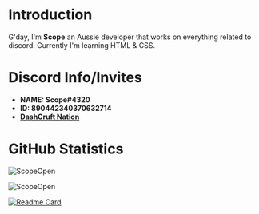 # Introduction 
G'day, I'm **Scope** an Aussie developer that works on everything related to discord. Currently I'm learning HTML & CSS. 

# Discord Info/Invites
- **NAME: Scope#4320**
- **ID: 890442340370632714**
- **[DashCruft Nation](https://discord.gg/RGHBX8CU9m)**


# GitHub Statistics

![ScopeOpen](https://github-readme-stats.vercel.app/api?username=ScopeOpen&show_icons=true&theme=tokyonight&hide=["issues"])

![ScopeOpen](https://github-readme-stats.vercel.app/api/top-langs?username=ScopeOpen&show_icons=true&theme=tokyonight&layout=compact)

[![Readme Card](https://github-readme-stats.vercel.app/api/pin/?username=ScopeOpen&repo=github-readme-stats)](https://github.com/anuraghazra/github-readme-stats)
